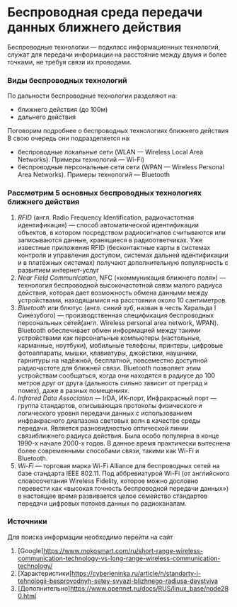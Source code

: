 # Беспроводная среда передачи данных ближнего действия
Беспроводные технологии — подкласс информационных технологий, служат для передачи информации на расстояние между двумя и более точками, не требуя связи их проводами. 
### Виды беспроводных технологий
По дальности беспроводные технологии разделяют на:
- ближнего действия (до 100м)
- дальнего действия 

Поговорим подробнее о беспроводных технологиях ближнего действия
 В свою очередь они подразделяется на:
- беспроводные локальные сети (WLAN — Wireless Local Area Networks). Примеры технологий — Wi-Fi)
 - беспроводные персональные сети сети (WPAN — Wireless Personal Area Networks). Примеры технологий — Bluetooth

### Рассмотрим 5 основных беспроводных технологиях ближнего действия
1. _RFID_ (англ. Radio Frequency Identification, радиочастотная идентификация) — способ автоматической идентификации объектов, в котором посредством радиосигналов считываются или записываются данные, хранящиеся в радиоответчиках. Уже известные приложения RFID (бесконтактные карты в системах контроля и управления доступом, системах дальней идентификации и в платёжных системах) получают дополнительную популярность с развитием интернет-услуг 
2. _Near Field Communication_, NFC («коммуникация ближнего поля») — технология беспроводной высокочастотной связи малого радиуса действия, которая дает возможность обмена данными между устройствами, находящимися на расстоянии около 10 сантиметров.
3.  _Bluetooth_ или блютус (англ. синий зуб, назван в честь Харальда I Синезубого) — производственная спецификация беспроводных персональных сетей(англ. Wireless personal area network, WPAN). Bluetooth обеспечивает обмен информацией между такими устройствами как персональные компьютеры (настольные, карманные, ноутбуки), мобильные телефоны, принтеры, цифровые фотоаппараты, мышки, клавиатуры, джойстики, наушники, гарнитуры на надёжной, бесплатной, повсеместно доступной радиочастоте для ближней связи. Bluetooth позволяет этим устройствам сообщаться, когда они находятся в радиусе до 100 метров друг от друга (дальность сильно зависит от преград и помех), даже в разных помещениях. 
4. _Infrared Data Association_ — IrDA, ИК-порт, Инфракрасный порт — группа стандартов, описывающая протоколы физического и логического уровня передачи данных с использованием инфракрасного диапазона световых волн в качестве среды передачи. Является разновидностью оптической линии связиближнего радиуса действия. Была особо популярна в конце 1990-х начале 2000-х годов. В данное время практически вытеснена более современными способами связи, такими как Wi-Fi и Bluetooth. 
5.  _Wi-Fi_  — торговая марка Wi-Fi Alliance для беспроводных сетей на базе стандарта IEEE 802.11. Под аббревиатурой Wi-Fi (от английского словосочетания Wireless Fidelity, которое можно дословно перевести как «высокая точность беспроводной передачи данных») в настоящее время развивается целое семейство стандартов передачи цифровых потоков данных по радиоканалам.

### Источники
Для поиска информации необходимо перейти на сайт
1.  [Google]https://www.mokosmart.com/ru/short-range-wireless-communication-technology-vs-long-range-wireless-communication-technology/
2. [Характеристики]https://cyberleninka.ru/article/n/standarty-i-tehnologii-besprovodnyh-setey-svyazi-blizhnego-radiusa-deystviya
3. [Дополнительно]https://www.opennet.ru/docs/RUS/linux_base/node280.html


